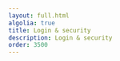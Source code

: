 ```yaml
---
layout: full.html
algolia: true
title: Login & security
description: Login & security
order: 3500
---
```

